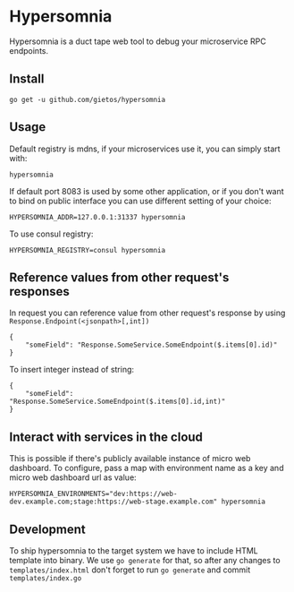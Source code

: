 # Hypersomnia

Hypersomnia is a duct tape web tool to debug your microservice RPC endpoints.

## Install
```
go get -u github.com/gietos/hypersomnia
```

## Usage

Default registry is mdns, if your microservices use it, you can simply start with:
```
hypersomnia
```

If default port 8083 is used by some other application, or if you don't want to bind on public interface you can use different setting of your choice:
```
HYPERSOMNIA_ADDR=127.0.0.1:31337 hypersomnia
```

To use consul registry:
```
HYPERSOMNIA_REGISTRY=consul hypersomnia
```

## Reference values from other request's responses

In request you can reference value from other request's response by using `Response.Endpoint(<jsonpath>[,int])` 

```
{
    "someField": "Response.SomeService.SomeEndpoint($.items[0].id)" 
}
```

To insert integer instead of string:

```
{
    "someField": "Response.SomeService.SomeEndpoint($.items[0].id,int)" 
}
```

## Interact with services in the cloud

This is possible if there's publicly available instance of micro web dashboard. To configure, pass a map with 
environment name as a key and micro web dashboard url as value:

```
HYPERSOMNIA_ENVIRONMENTS="dev:https://web-dev.example.com;stage:https://web-stage.example.com" hypersomnia 
```  

## Development

To ship hypersomnia to the target system we have to include HTML template into binary. We use `go generate` for that, so
after any changes to `templates/index.html` don't forget to run `go generate` and commit `templates/index.go` 